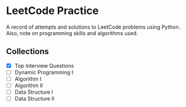 # LeetCode Practice

A record of attempts and solutions to LeetCode problems using Python. Also, note on programming skills and algorithms used.

## Collections

- [x] Top Interview Questions
- [ ] Dynamic Programming I
- [ ] Algorithm I
- [ ] Algorithm II
- [ ] Data Structure I
- [ ] Data Structure II
